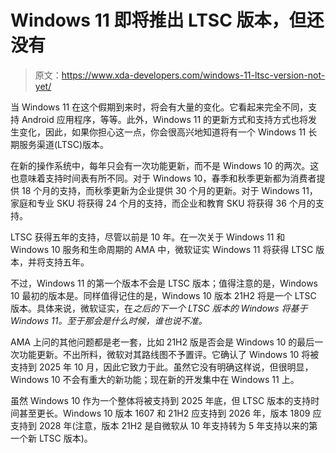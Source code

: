 # Windows 11 即将推出 LTSC 版本，但还没有

> 原文：<https://www.xda-developers.com/windows-11-ltsc-version-not-yet/>

当 Windows 11 在这个假期到来时，将会有大量的变化。它看起来完全不同，支持 Android 应用程序，等等。此外，Windows 11 的更新方式和支持方式也将发生变化，因此，如果你担心这一点，你会很高兴地知道将有一个 Windows 11 长期服务渠道(LTSC)版本。

在新的操作系统中，每年只会有一次功能更新，而不是 Windows 10 的两次。这也意味着支持时间表有所不同。对于 Windows 10，春季和秋季更新都为消费者提供 18 个月的支持，而秋季更新为企业提供 30 个月的更新。对于 Windows 11，家庭和专业 SKU 将获得 24 个月的支持，而企业和教育 SKU 将获得 36 个月的支持。

LTSC 获得五年的支持，尽管以前是 10 年。在一次关于 Windows 11 和 Windows 10 服务和生命周期的 AMA 中，微软证实 Windows 11 将获得 LTSC 版本，并将支持五年。

不过，Windows 11 的第一个版本不会是 LTSC 版本；值得注意的是，Windows 10 最初的版本是。同样值得记住的是，Windows 10 版本 21H2 将是一个 LTSC 版本。具体来说，微软证实，在*之后的下一个 LTSC 版本的 Windows 将基于 Windows 11。至于那会是什么时候，谁也说不准。*

AMA 上问的其他问题都是老一套，比如 21H2 版是否会是 Windows 10 的最后一次功能更新。不出所料，微软对其路线图不予置评。它确认了 Windows 10 将被支持到 2025 年 10 月，因此它致力于此。虽然它没有明确这样说，但很明显，Windows 10 不会有重大的新功能；现在新的开发集中在 Windows 11 上。

虽然 Windows 10 作为一个整体将被支持到 2025 年底，但 LTSC 版本的支持时间甚至更长。Windows 10 版本 1607 和 21H2 应支持到 2026 年，版本 1809 应支持到 2028 年(注意，版本 21H2 是自微软从 10 年支持转为 5 年支持以来的第一个新 LTSC 版本)。